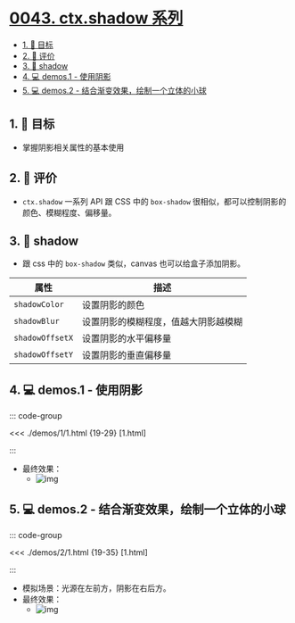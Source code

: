 # [0043. ctx.shadow 系列](https://github.com/Tdahuyou/TNotes.canvas/tree/main/notes/0043.%20ctx.shadow%20%E7%B3%BB%E5%88%97)

<!-- region:toc -->

- [1. 🎯 目标](#1--目标)
- [2. 🫧 评价](#2--评价)
- [3. 📒 shadow](#3--shadow)
- [4. 💻 demos.1 - 使用阴影](#4--demos1---使用阴影)
- [5. 💻 demos.2 - 结合渐变效果，绘制一个立体的小球](#5--demos2---结合渐变效果绘制一个立体的小球)

<!-- endregion:toc -->

## 1. 🎯 目标

- 掌握阴影相关属性的基本使用

## 2. 🫧 评价

- `ctx.shadow` 一系列 API 跟 CSS 中的 `box-shadow` 很相似，都可以控制阴影的颜色、模糊程度、偏移量。

## 3. 📒 shadow

- 跟 css 中的 `box-shadow` 类似，canvas 也可以给盒子添加阴影。

| 属性            | 描述                                 |
| --------------- | ------------------------------------ |
| `shadowColor`   | 设置阴影的颜色                       |
| `shadowBlur`    | 设置阴影的模糊程度，值越大阴影越模糊 |
| `shadowOffsetX` | 设置阴影的水平偏移量                 |
| `shadowOffsetY` | 设置阴影的垂直偏移量                 |

## 4. 💻 demos.1 - 使用阴影

::: code-group

<<< ./demos/1/1.html {19-29} [1.html]

:::

- 最终效果：
  - ![img](https://cdn.jsdelivr.net/gh/Tdahuyou/imgs@main/2024-10-04-12-02-11.png)

## 5. 💻 demos.2 - 结合渐变效果，绘制一个立体的小球

::: code-group

<<< ./demos/2/1.html {19-35} [1.html]

:::

- 模拟场景：光源在左前方，阴影在右后方。
- 最终效果：
  - ![img](https://cdn.jsdelivr.net/gh/Tdahuyou/imgs@main/2024-10-04-12-02-24.png)
